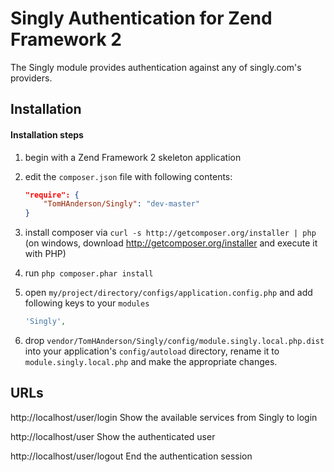 Singly Authentication for Zend Framework 2 
==========================================

The Singly module provides authentication against any of singly.com's 
providers.  

Installation
------------
#### Installation steps
  1. begin with a Zend Framework 2 skeleton application
  2. edit the `composer.json` file with following contents:

     ```json
     "require": {
         "TomHAnderson/Singly": "dev-master"
     }
     ```
  3. install composer via `curl -s http://getcomposer.org/installer | php` (on windows, download
     http://getcomposer.org/installer and execute it with PHP)
  4. run `php composer.phar install`
  5. open `my/project/directory/configs/application.config.php` and add following keys to your `modules`

     ```php
     'Singly',
     ```
  6. drop `vendor/TomHAnderson/Singly/config/module.singly.local.php.dist` into your application's
     `config/autoload` directory, rename it to `module.singly.local.php` and make the appropriate changes.


URLs
-----
http://localhost/user/login
Show the available services from Singly to login

http://localhost/user 
Show the authenticated user

http://localhost/user/logout
End the authentication session
